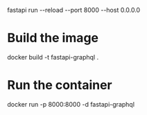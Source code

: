 fastapi run --reload --port 8000 --host 0.0.0.0                               

# Build the image
docker build -t fastapi-graphql .

# Run the container
docker run -p 8000:8000 -d fastapi-graphql
